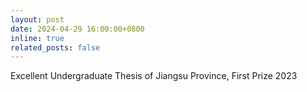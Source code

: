 ```yaml
---
layout: post
date: 2024-04-29 16:00:00+0800
inline: true
related_posts: false
---
```


Excellent Undergraduate Thesis of Jiangsu Province, First Prize 2023
